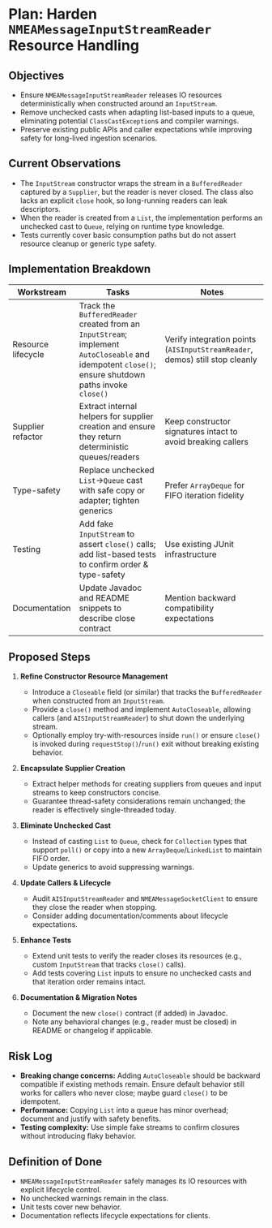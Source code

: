# Plan: Harden `NMEAMessageInputStreamReader` Resource Handling

## Objectives
- Ensure `NMEAMessageInputStreamReader` releases IO resources deterministically when constructed around an `InputStream`.
- Remove unchecked casts when adapting list-based inputs to a queue, eliminating potential `ClassCastException`s and compiler warnings.
- Preserve existing public APIs and caller expectations while improving safety for long-lived ingestion scenarios.

## Current Observations
- The `InputStream` constructor wraps the stream in a `BufferedReader` captured by a `Supplier`, but the reader is never closed. The class also lacks an explicit `close` hook, so long-running readers can leak descriptors.
- When the reader is created from a `List`, the implementation performs an unchecked cast to `Queue`, relying on runtime type knowledge.
- Tests currently cover basic consumption paths but do not assert resource cleanup or generic type safety.

## Implementation Breakdown
| Workstream | Tasks | Notes |
| --- | --- | --- |
| Resource lifecycle | Track the `BufferedReader` created from an `InputStream`; implement `AutoCloseable` and idempotent `close()`; ensure shutdown paths invoke `close()` | Verify integration points (`AISInputStreamReader`, demos) still stop cleanly |
| Supplier refactor | Extract internal helpers for supplier creation and ensure they return deterministic queues/readers | Keep constructor signatures intact to avoid breaking callers |
| Type-safety | Replace unchecked `List`→`Queue` cast with safe copy or adapter; tighten generics | Prefer `ArrayDeque` for FIFO iteration fidelity |
| Testing | Add fake `InputStream` to assert `close()` calls; add list-based tests to confirm order & type-safety | Use existing JUnit infrastructure |
| Documentation | Update Javadoc and README snippets to describe close contract | Mention backward compatibility expectations |

## Proposed Steps
1. **Refine Constructor Resource Management**
   - Introduce a `Closeable` field (or similar) that tracks the `BufferedReader` when constructed from an `InputStream`.
   - Provide a `close()` method and implement `AutoCloseable`, allowing callers (and `AISInputStreamReader`) to shut down the underlying stream.
   - Optionally employ try-with-resources inside `run()` or ensure `close()` is invoked during `requestStop()`/`run()` exit without breaking existing behavior.

2. **Encapsulate Supplier Creation**
   - Extract helper methods for creating suppliers from queues and input streams to keep constructors concise.
   - Guarantee thread-safety considerations remain unchanged; the reader is effectively single-threaded today.

3. **Eliminate Unchecked Cast**
   - Instead of casting `List` to `Queue`, check for `Collection` types that support `poll()` or copy into a new `ArrayDeque`/`LinkedList` to maintain FIFO order.
   - Update generics to avoid suppressing warnings.

4. **Update Callers & Lifecycle**
   - Audit `AISInputStreamReader` and `NMEAMessageSocketClient` to ensure they close the reader when stopping.
   - Consider adding documentation/comments about lifecycle expectations.

5. **Enhance Tests**
   - Extend unit tests to verify the reader closes its resources (e.g., custom `InputStream` that tracks `close()` calls).
   - Add tests covering `List` inputs to ensure no unchecked casts and that iteration order remains intact.

6. **Documentation & Migration Notes**
   - Document the new `close()` contract (if added) in Javadoc.
   - Note any behavioral changes (e.g., reader must be closed) in README or changelog if applicable.

## Risk Log
- **Breaking change concerns:** Adding `AutoCloseable` should be backward compatible if existing methods remain. Ensure default behavior still works for callers who never close; maybe guard `close()` to be idempotent.
- **Performance:** Copying `List` into a queue has minor overhead; document and justify with safety benefits.
- **Testing complexity:** Use simple fake streams to confirm closures without introducing flaky behavior.

## Definition of Done
- `NMEAMessageInputStreamReader` safely manages its IO resources with explicit lifecycle control.
- No unchecked warnings remain in the class.
- Unit tests cover new behavior.
- Documentation reflects lifecycle expectations for clients.
